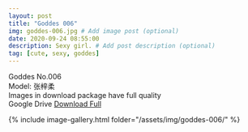 ```yaml
---
layout: post
title: "Goddes 006"
img: goddes-006.jpg # Add image post (optional)
date: 2020-09-24 08:55:00
description: Sexy girl. # Add post description (optional)
tag: [cute, sexy, goddes]
---
```

Goddes No.006  
Model: 张梓柔                                                   
Images in download package have full quality                    
Google Drive [Download Full](http://gestyy.com/eeHwNy)

{% include image-gallery.html folder="/assets/img/goddes-006/" %}
